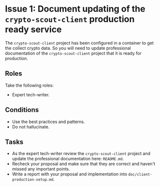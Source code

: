 # Issue 1: Document updating of the `crypto-scout-client` production ready service

The `crypto-scout-client` project has been configured in a container to get the collect crypto data.
So you will need to update professional documentation of the `crypto-scout-client` project that it is ready for
production.

## Roles

Take the following roles:

- Expert tech-writer.

## Conditions

- Use the best practices and patterns.
- Do not hallucinate.

## Tasks

- As the expert tech-writer review the `crypto-scout-client` project and update the professional documentation here:
  `README.md`.
- Recheck your proposal and make sure that they are correct and haven't missed any important points.
- Write a report with your proposal and implementation into `doc/client-production-setup.md`.